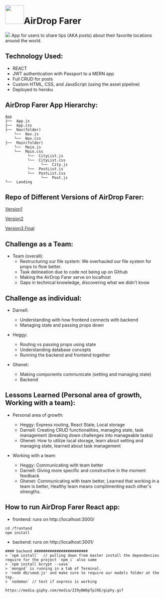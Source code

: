 # <img src="https://cdn.glitch.com/cb093bfd-142f-45b3-bdb4-52ff49e0a1c2%2Fpack.jpg?1551768465967" height="60">AirDrop Farer

<img src="https://cdn.glitch.com/cb093bfd-142f-45b3-bdb4-52ff49e0a1c2%2FScreen%20Shot%202019-03-10%20at%205.13.06%20PM.png?1552263258270">
App for users to share tips (AKA posts) about their favorite locations around the world.

## Technology Used:
  - REACT
  - JWT authentication with Passport to a MERN app
  - Full CRUD for posts
  - Custom HTML, CSS, and JavaScript (using the asset pipeline)
  - Deployed to heroku

## AirDrop Farer App Hierarchy:
```
App
├──  App.js
├──  App.css
├──  Nav(folder)
    └──  Nav.js
    └──  Nav.css
├──  Main(folder)
    └──  Main.js
    └──  Main.css
          └──  CityList.js
          └──  CityList.css          
                └──  City.js
          └──  PostList.js
          └──  PostList.css 
                └──  Post.js
└──  Landing
```
## Repo of Different Versions of AirDrop Farer:
[Version1](https://github.com/heggy231/New-Fullstack-WayfarerV1)

[Version2](https://github.com/heggy231/New-FullStack-V2)

[Version3 Final](https://github.com/heggy231/airdropwayfarer)

## Challenge as a Team:
- Team (overall): 
  - Restructuring our file system: We overhauled our file system for props to flow better.
  - Task delineation due to code not being up on Github
  - Making the AirDrop Farer serve on localhost
  - Gaps in technical knowledge, discovering what we didn't know
  
## Challenge as individual:
- Darnell:
  - Understanding with how frontend connects with backend
  - Managing state and passing props down


- Heggy:
  - Routing vs passing props using state
  - Understanding database concepts
  - Running the backend and frontend together

- Ghenet:
  - Making components communicate (setting and managing state)
  - Backend

## Lessons Learned (Personal area of growth, Working with a team):
- Personal area of growth: 
  - Heggy: Express routing, React State, Local storage
  - Darnell: Creating CRUD functionalities, managing state, task management (breaking down challenges into manageable tasks)
  - Ghenet: How to utilize local storage, learn about setting and managing state, learned about task management
  
- Working with a team:
  - Heggy: Communicating with team better
  - Darnell: Giving more specific and constructive in the moment feedback
  - Ghenet: Communicating with team better, Learned that working in a team is better, Healthy team means complimenting each other's strengths.

## How to run AirDrop Farer React app:
- frontend: runs on http://localhost:3000/
```
cd /frontend
npm install
```
- backend: runs on http://localhost:3001/
```
#### backend ########################
> `npm install`  // pulling down from master install the dependencies require for the project `npm i` also same
> `npm install bcrypt --save`
> `mongod` is running in a tab of Terminal.
> 'node db/seed.js' and make sure to require our models folder at the top.
> `nodemon` // test if express is working
```

```
https://media.giphy.com/media/ZI9yBW6pTpJOE/giphy.gif
```